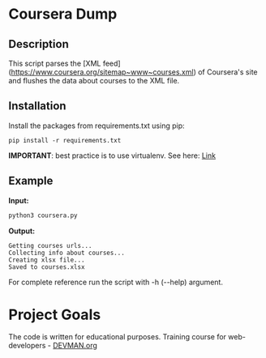 # Coursera Dump
## Description
This script parses the [XML feed] (https://www.coursera.org/sitemap~www~courses.xml) of Coursera's site
and flushes the data about courses to the XML file.
## Installation
Install the packages from requirements.txt using pip:
```
pip install -r requirements.txt
```
**IMPORTANT**: best practice is to use virtualenv. See here: [Link](http://docs.python-guide.org/en/latest/dev/virtualenvs/)
## Example
**Input:**

```python
python3 coursera.py
```

**Output:**

```
Getting courses urls...
Collecting info about courses...
Creating xlsx file...
Saved to courses.xlsx
```

For complete reference run the script with -h (--help) argument.
# Project Goals

The code is written for educational purposes. Training course for web-developers - [DEVMAN.org](https://devman.org)
